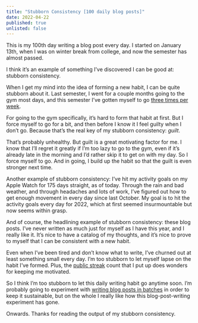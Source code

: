 ```yaml
---
title: "Stubborn Consistency [100 daily blog posts]"
date: 2022-04-22
published: true
unlisted: false
---
```


This is my 100th day writing a blog post every day. I started on January 13th, when I was on winter break from college, and now the semester has almost passed.

I think it’s an example of something I’ve discovered I can be good at: stubborn consistency.

When I get my mind into the idea of forming a new habit, I can be quite stubborn about it. Last semester, I went for a couple months going to the gym most days, and this semester I’ve gotten myself to go [three times per week](https://benborgers.com/posts/every-day).

For going to the gym specifically, it’s hard to form that habit at first. But I force myself to go for a bit, and then before I know it I feel guilty when I don’t go. Because that’s the real key of my stubborn consistency: _guilt_.

That’s probably unhealthy. But guilt is a great motivating factor for me. I know that I’ll regret it greatly if I’m too lazy to go to the gym, even if it’s already late in the morning and I’d rather skip it to get on with my day. So I force myself to go. And in going, I build up the habit so that the guilt is even stronger next time.

Another example of stubborn consistency: I’ve hit my activity goals on my Apple Watch for 175 days straight, as of today. Through the rain and bad weather, and through headaches and lots of work, I’ve figured out how to get enough movement in every day since last October. My goal is to hit the activity goals every day for 2022, which at first seemed insurmountable but now seems within grasp.

And of course, the headlining example of stubborn consistency: these blog posts. I’ve never written as much just for myself as I have this year, and I really like it. It’s nice to have a catalog of my thoughts, and it’s nice to prove to myself that I can be consistent with a new habit.

Even when I’ve been tired and don’t know what to write, I’ve churned out at least something small every day. I’m too stubborn to let myself lapse on the habit I’ve formed. Plus, the [](https://benborgers.com/posts/streaks)[public streak](https://benborgers.com/posts/streaks) count that I put up does wonders for keeping me motivated.

So I think I’m too stubborn to let this daily writing habit go anytime soon. I’m probably going to experiment with [writing blog posts in batches](https://benborgers.com/posts/batching) in order to keep it sustainable, but on the whole I really like how this blog-post-writing experiment has gone.

Onwards. Thanks for reading the output of my stubborn consistency.
